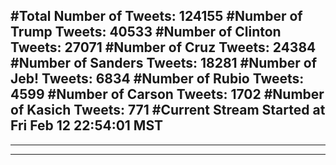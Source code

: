 #Total Number of Tweets: 124155 
#Number of Trump Tweets: 40533
#Number of Clinton Tweets: 27071
#Number of Cruz Tweets: 24384
#Number of Sanders Tweets: 18281
#Number of Jeb! Tweets: 6834
#Number of Rubio Tweets: 4599
#Number of Carson Tweets: 1702
#Number of Kasich Tweets: 771
#Current Stream Started at Fri Feb 12 22:54:01 MST
---
---
---
